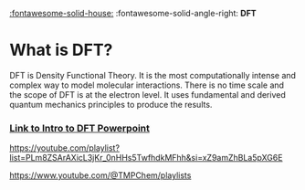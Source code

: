 [:fontawesome-solid-house:](../index.md) :fontawesome-solid-angle-right: **DFT**

# What is DFT?

DFT is Density Functional Theory. It is the most computationally intense and complex way to model molecular interactions. There is no time scale and the scope of DFT is at the electron level. It uses fundamental and derived quantum mechanics principles to produce the results.

### [Link to Intro to DFT Powerpoint](intro_to_dft.md)

https://youtube.com/playlist?list=PLm8ZSArAXicL3jKr_0nHHs5TwfhdkMFhh&si=xZ9amZhBLa5pXG6E

https://www.youtube.com/@TMPChem/playlists
